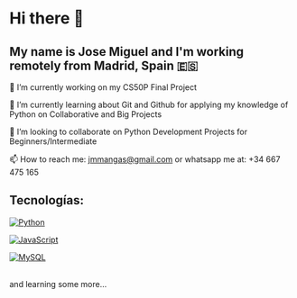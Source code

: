 # Hi there 👋
## My name is Jose Miguel and I'm working remotely from Madrid, Spain 🇪🇸

🔭 I’m currently working on my CS50P Final Project

🌱 I’m currently learning about Git and Github for applying my knowledge of Python on Collaborative and Big Projects

👯 I’m looking to collaborate on Python Development Projects for Beginners/Intermediate

📫 How to reach me: jmmangas@gmail.com or whatsapp me at: +34 667 475 165

## Tecnologías:

[![Python](https://img.shields.io/badge/Python-yellow?style=for-the-badge&logo=python&logoColor=white&labelColor=101010)]()

[![JavaScript](https://img.shields.io/badge/JavaScript-F7DF1E?style=for-the-badge&logo=javascript&logoColor=white&labelColor=101010)]()

[![MySQL](https://img.shields.io/badge/MySQL-4479A1?style=for-the-badge&logo=mysql&logoColor=white&labelColor=101010)]()

</br>
and learning some more...
